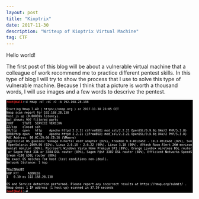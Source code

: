 ```yaml
---
layout: post
title: "Kioptrix"
date: 2017-11-30 
description: "Writeup of Kioptrix Virtual Machine"
tag: CTF
---   
```


Hello world!

The first post of this blog will be about a vulnerable virtual machine that a colleague of work recommend me to practice different pentest skills. In this type of blog I will try to show the process that I use to solve this type of vulnerable machine. Because I think that a picture is worth a thousand words, I will use images and a few words to descrive the pentest.

![](/images/posts/Kioptrix/img1.png)